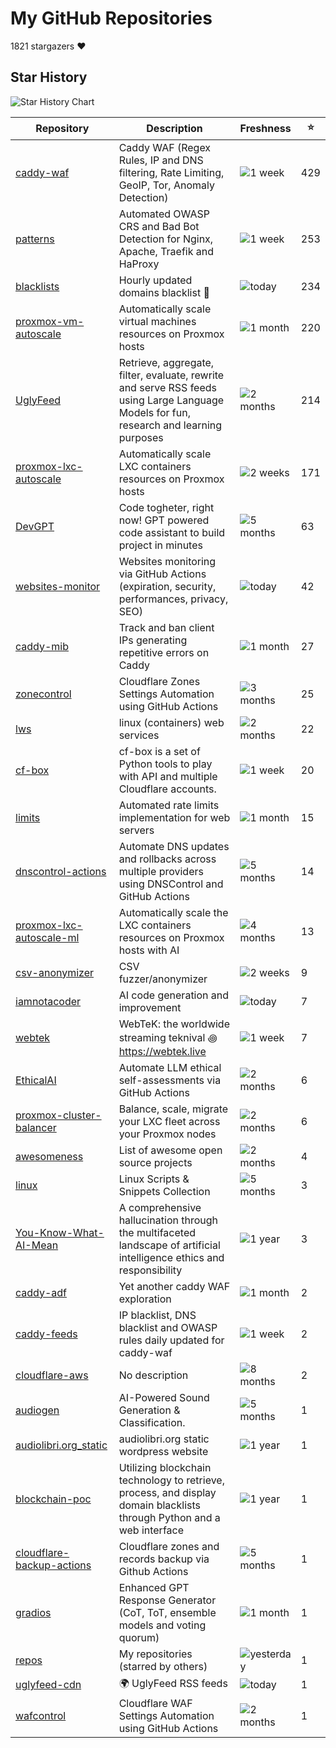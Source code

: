 
# My GitHub Repositories

1821 stargazers ❤️

## Star History

![Star History Chart](https://api.star-history.com/svg?repos=fabriziosalmi/caddy-waf,fabriziosalmi/patterns,fabriziosalmi/blacklists,fabriziosalmi/proxmox-vm-autoscale,fabriziosalmi/proxmox-lxc-autoscale,fabriziosalmi/UglyFeed,fabriziosalmi/DevGPT&type=Date&theme=dark)

| Repository | Description | Freshness | ⭐️ |
|------------|-------------|-----------|----|
| [caddy-waf](https://github.com/fabriziosalmi/caddy-waf) | Caddy WAF (Regex Rules, IP and DNS filtering, Rate Limiting, GeoIP, Tor, Anomaly Detection) | ![1 week](https://img.shields.io/badge/1%20week-brightgreen?style=flat-square) | 429 |
| [patterns](https://github.com/fabriziosalmi/patterns) | Automated OWASP CRS and Bad Bot Detection for Nginx, Apache, Traefik and HaProxy | ![1 week](https://img.shields.io/badge/1%20week-brightgreen?style=flat-square) | 253 |
| [blacklists](https://github.com/fabriziosalmi/blacklists) | Hourly updated domains blacklist 🚫  | ![today](https://img.shields.io/badge/today-brightgreen?style=flat-square) | 234 |
| [proxmox-vm-autoscale](https://github.com/fabriziosalmi/proxmox-vm-autoscale) | Automatically scale virtual machines resources on Proxmox hosts | ![1 month](https://img.shields.io/badge/1%20month-yellow?style=flat-square) | 220 |
| [UglyFeed](https://github.com/fabriziosalmi/UglyFeed) | Retrieve, aggregate, filter, evaluate, rewrite and serve RSS feeds using Large Language Models for fun, research and learning purposes | ![2 months](https://img.shields.io/badge/2%20months-orange?style=flat-square) | 214 |
| [proxmox-lxc-autoscale](https://github.com/fabriziosalmi/proxmox-lxc-autoscale) | Automatically scale LXC containers resources on Proxmox hosts | ![2 weeks](https://img.shields.io/badge/2%20weeks-yellow?style=flat-square) | 171 |
| [DevGPT](https://github.com/fabriziosalmi/DevGPT) | Code togheter, right now! GPT powered code assistant to build project in minutes | ![5 months](https://img.shields.io/badge/5%20months-orange?style=flat-square) | 63 |
| [websites-monitor](https://github.com/fabriziosalmi/websites-monitor) | Websites monitoring via GitHub Actions (expiration, security, performances, privacy, SEO) | ![today](https://img.shields.io/badge/today-brightgreen?style=flat-square) | 42 |
| [caddy-mib](https://github.com/fabriziosalmi/caddy-mib) | Track and ban client IPs generating repetitive errors on Caddy | ![1 month](https://img.shields.io/badge/1%20month-yellow?style=flat-square) | 27 |
| [zonecontrol](https://github.com/fabriziosalmi/zonecontrol) | Cloudflare Zones Settings Automation using GitHub Actions | ![3 months](https://img.shields.io/badge/3%20months-orange?style=flat-square) | 25 |
| [lws](https://github.com/fabriziosalmi/lws) | linux (containers) web services | ![2 months](https://img.shields.io/badge/2%20months-orange?style=flat-square) | 22 |
| [cf-box](https://github.com/fabriziosalmi/cf-box) | cf-box is a set of Python tools to play with API and multiple Cloudflare accounts. | ![1 week](https://img.shields.io/badge/1%20week-brightgreen?style=flat-square) | 20 |
| [limits](https://github.com/fabriziosalmi/limits) | Automated rate limits implementation for web servers | ![1 month](https://img.shields.io/badge/1%20month-yellow?style=flat-square) | 15 |
| [dnscontrol-actions](https://github.com/fabriziosalmi/dnscontrol-actions) | Automate DNS updates and rollbacks across multiple providers using DNSControl and GitHub Actions | ![5 months](https://img.shields.io/badge/5%20months-orange?style=flat-square) | 14 |
| [proxmox-lxc-autoscale-ml](https://github.com/fabriziosalmi/proxmox-lxc-autoscale-ml) | Automatically scale the LXC containers resources on Proxmox hosts with AI | ![4 months](https://img.shields.io/badge/4%20months-orange?style=flat-square) | 13 |
| [csv-anonymizer](https://github.com/fabriziosalmi/csv-anonymizer) | CSV fuzzer/anonymizer | ![2 weeks](https://img.shields.io/badge/2%20weeks-yellow?style=flat-square) | 9 |
| [iamnotacoder](https://github.com/fabriziosalmi/iamnotacoder) | AI code generation and improvement | ![today](https://img.shields.io/badge/today-brightgreen?style=flat-square) | 7 |
| [webtek](https://github.com/fabriziosalmi/webtek) | WebTeK: the worldwide streaming teknival ꩜ https://webtek.live | ![1 week](https://img.shields.io/badge/1%20week-brightgreen?style=flat-square) | 7 |
| [EthicalAI](https://github.com/fabriziosalmi/EthicalAI) | Automate LLM ethical self-assessments via GitHub Actions | ![2 months](https://img.shields.io/badge/2%20months-orange?style=flat-square) | 6 |
| [proxmox-cluster-balancer](https://github.com/fabriziosalmi/proxmox-cluster-balancer) | Balance, scale, migrate your LXC fleet across your Proxmox nodes | ![2 months](https://img.shields.io/badge/2%20months-orange?style=flat-square) | 6 |
| [awesomeness](https://github.com/fabriziosalmi/awesomeness) | List of awesome open source projects | ![2 months](https://img.shields.io/badge/2%20months-orange?style=flat-square) | 4 |
| [linux](https://github.com/fabriziosalmi/linux) | Linux Scripts & Snippets Collection | ![5 months](https://img.shields.io/badge/5%20months-orange?style=flat-square) | 3 |
| [You-Know-What-AI-Mean](https://github.com/fabriziosalmi/You-Know-What-AI-Mean) | A comprehensive hallucination through the multifaceted landscape of artificial intelligence ethics and responsibility | ![1 year](https://img.shields.io/badge/1%20year-orange?style=flat-square) | 3 |
| [caddy-adf](https://github.com/fabriziosalmi/caddy-adf) | Yet another caddy WAF exploration | ![1 month](https://img.shields.io/badge/1%20month-yellow?style=flat-square) | 2 |
| [caddy-feeds](https://github.com/fabriziosalmi/caddy-feeds) | IP blacklist, DNS blacklist and OWASP rules daily updated for caddy-waf | ![1 week](https://img.shields.io/badge/1%20week-brightgreen?style=flat-square) | 2 |
| [cloudflare-aws](https://github.com/fabriziosalmi/cloudflare-aws) | No description | ![8 months](https://img.shields.io/badge/8%20months-orange?style=flat-square) | 2 |
| [audiogen](https://github.com/fabriziosalmi/audiogen) | AI-Powered Sound Generation & Classification. | ![5 months](https://img.shields.io/badge/5%20months-orange?style=flat-square) | 1 |
| [audiolibri.org_static](https://github.com/fabriziosalmi/audiolibri.org_static) | audiolibri.org static wordpress website | ![1 year](https://img.shields.io/badge/1%20year-orange?style=flat-square) | 1 |
| [blockchain-poc](https://github.com/fabriziosalmi/blockchain-poc) | Utilizing blockchain technology to retrieve, process, and display domain blacklists through Python and a web interface | ![1 year](https://img.shields.io/badge/1%20year-orange?style=flat-square) | 1 |
| [cloudflare-backup-actions](https://github.com/fabriziosalmi/cloudflare-backup-actions) | Cloudflare zones and records backup via Github Actions | ![5 months](https://img.shields.io/badge/5%20months-orange?style=flat-square) | 1 |
| [gradios](https://github.com/fabriziosalmi/gradios) | Enhanced GPT Response Generator (CoT, ToT, ensemble models and voting quorum) | ![1 month](https://img.shields.io/badge/1%20month-yellow?style=flat-square) | 1 |
| [repos](https://github.com/fabriziosalmi/repos) | My repositories (starred by others) | ![yesterday](https://img.shields.io/badge/yesterday-brightgreen?style=flat-square) | 1 |
| [uglyfeed-cdn](https://github.com/fabriziosalmi/uglyfeed-cdn) | 🌍 UglyFeed RSS feeds | ![today](https://img.shields.io/badge/today-brightgreen?style=flat-square) | 1 |
| [wafcontrol](https://github.com/fabriziosalmi/wafcontrol) | Cloudflare WAF Settings Automation using GitHub Actions | ![2 months](https://img.shields.io/badge/2%20months-orange?style=flat-square) | 1 |

